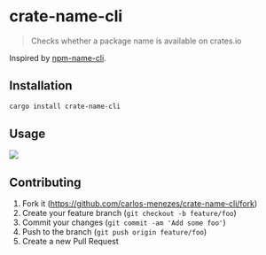 # crate-name-cli
> Checks whether a package name is available on crates.io

Inspired by [npm-name-cli](https://github.com/sindresorhus/npm-name-cli).

## Installation

```sh
cargo install crate-name-cli
```

## Usage

![](https://i.imgur.com/mLwlpvJ.gif)

## Contributing

1. Fork it (<https://github.com/carlos-menezes/crate-name-cli/fork>)
2. Create your feature branch (`git checkout -b feature/foo`)
3. Commit your changes (`git commit -am 'Add some foo'`)
4. Push to the branch (`git push origin feature/foo`)
5. Create a new Pull Request
